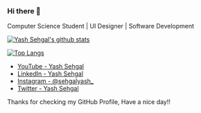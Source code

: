 ### Hi there 👋

Computer Science Student | UI Designer | Software Development

[![Yash Sehgal's github stats](https://github-readme-stats.vercel.app/api?username=yashsehgal)](https://github.com/anuraghazra/github-readme-stats)

[![Top Langs](https://github-readme-stats.vercel.app/api/top-langs/?username=yashsehgal&layout=compact&langs_count=10)](https://github.com/anuraghazra/github-readme-stats)

- [YouTube - Yash Sehgal](https://www.youtube.com/channel/UC23yA3SBkV_ehY4H8VSuNVg?)
- [LinkedIn - Yash Sehgal](https://www.linkedin.com/in/yash-sehgal-55b7711a4/)
- [Instagram - @sehgalyash_](https://www.instagram.com/sehgalyash_)
- [Twitter - Yash Sehgal](https://twitter.com/YashSeh90869786)

Thanks for checking my GitHub Profile, Have a nice day!!
